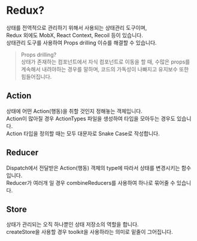 # Redux?
상태를 전역적으로 관리하기 위해서 사용되는 상태관리 도구이며,   
Redux 외에도 MobX, React Context, Recoil 등이 있습니다.  
상태관리 도구를 사용하여 Props drilling 이슈를 해결할 수 있습니다.

>Props drilling?  
>상태가 존재하는 컴포넌트에서 자식 컴포넌트로 이동을 할 때, 수많은 props를 계속해서 내려야하는 경우를 말하며, 코드의 가독성이 나빠지고 유지보수 또한 힘들어집니다.
  

## Action
상태에 어떤 Action(행동)을 취할 것인지 정해놓는 객체입니다.  
Action이 많아질 경우 ActionTypes 파일을 생성하여 타입을 모아두는 경우도 있습니다.  
Action 타입을 정의할 때는 모두 대문자로 Snake Case로 작성합니다.

## Reducer
Dispatch에서 전달받은 Action(행동) 객체의 type에 따라서 상태를 변경시키는 함수입니다.   
Reducer가 여러개 일 경우 combineReducers를 사용하여 하나로 묶어줄 수 있습니다.

## Store
상태가 관리되는 오직 하나뿐인 상태 저장소의 역할을 합니다.  
createStore을 사용할 경우 toolkit을 사용하라는 의미로 밑줄이 그어집니다.